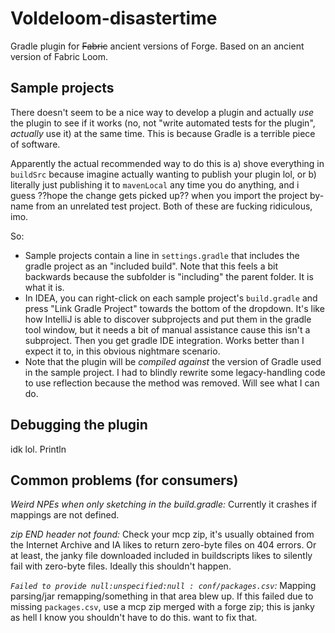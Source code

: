 # Voldeloom-disastertime

Gradle plugin for ~~Fabric~~ ancient versions of Forge. Based on an ancient version of Fabric Loom.

## Sample projects

There doesn't seem to be a nice way to develop a plugin and actually *use* the plugin to see if it works (no, not "write automated tests for the plugin", *actually* use it) at the same time. This is because Gradle is a terrible piece of software.

Apparently the actual recommended way to do this is a) shove everything in `buildSrc` because imagine actually wanting to publish your plugin lol, or b) literally just publishing it to `mavenLocal` any time you do anything, and i guess ??hope the change gets picked up?? when you import the project by-name from an unrelated test project. Both of these are fucking ridiculous, imo.

So: 

* Sample projects contain a line in `settings.gradle` that includes the gradle project as an "included build". Note that this feels a bit backwards because the subfolder is "including" the parent folder. It is what it is.
* In IDEA, you can right-click on each sample project's `build.gradle` and press "Link Gradle Project" towards the bottom of the dropdown. It's like how IntelliJ is able to discover subprojects and put them in the gradle tool window, but it needs a bit of manual assistance cause this isn't a subproject. Then you get gradle IDE integration. Works better than I expect it to, in this obvious nightmare scenario.
* Note that the plugin will be *compiled against* the version of Gradle used in the sample project. I had to blindly rewrite some legacy-handling code to use reflection because the method was removed. Will see what I can do.

## Debugging the plugin

idk lol. Println

## Common problems (for consumers)

*Weird NPEs when only sketching in the build.gradle:* Currently it crashes if mappings are not defined.

*zip END header not found:* Check your mcp zip, it's usually obtained from the Internet Archive and IA likes to return zero-byte files on 404 errors. Or at least, the janky file downloaded included in buildscripts likes to silently fail with zero-byte files. Ideally this shouldn't happen.

*`Failed to provide null:unspecified:null : conf/packages.csv`:* Mapping parsing/jar remapping/something in that area blew up. If this failed due to missing `packages.csv`, use a mcp zip merged with a forge zip; this is janky as hell I know you shouldn't have to do this. want to fix that.